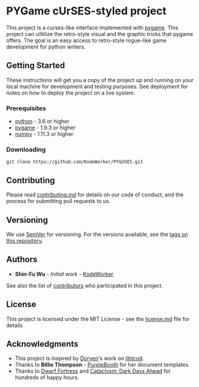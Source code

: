 # PYGame cUrSES-styled project

This project is a curses-like interface implemented with [pygame](https://www.pygame.org/). This project can uiltilize the retro-style visual and the graphic tricks that pygame offers. The goal is an easy access to retro-style rogue-like game development for python writers.

## Getting Started

These instructions will get you a copy of the project up and running on your local machine for development and testing purposes. See deployment for notes on how to deploy the project on a live system.

### Prerequisites

* [python](https://www.python.org/) - 3.6 or higher
* [pygame](https://www.pygame.org/) - 1.9.3 or higher
* [numpy](http://www.numpy.org/) - 1.11.3 or higher

### Downloading

```
git clone https://github.com/KodeWorker/PYGUSES.git
```

## Contributing

Please read [contributing.md](https://gist.github.com/PurpleBooth/b24679402957c63ec426) for details on our code of conduct, and the process for submitting pull requests to us.

## Versioning

We use [SemVer](http://semver.org/) for versioning. For the versions available, see the [tags on this repository](https://github.com/KodeWorker/PYGUSES/tags). 

## Authors

* **Shin-Fu Wu** - *Initial work* - [KodeWorker](https://github.com/KodeWorker)

See also the list of [contributors](https://github.com/KodeWorker/PYGUSES/contributors) who participated in this project.

## License

This project is licensed under the MIT License - see the [license.md](license.md) file for details

## Acknowledgments

* This project is inspired by [Doryen](http://roguecentral.org/doryen/)'s work on [libtcod](https://bitbucket.org/libtcod/libtcod).
* Thanks to **Billie Thompson** - [PurpleBooth](https://github.com/PurpleBooth) for her document templates.
* Thanks to [Dwarf Fortress](http://www.bay12games.com/dwarves/) and [Cataclysm: Dark Days Ahead](http://en.cataclysmdda.com/) for hundreds of happy hours.
